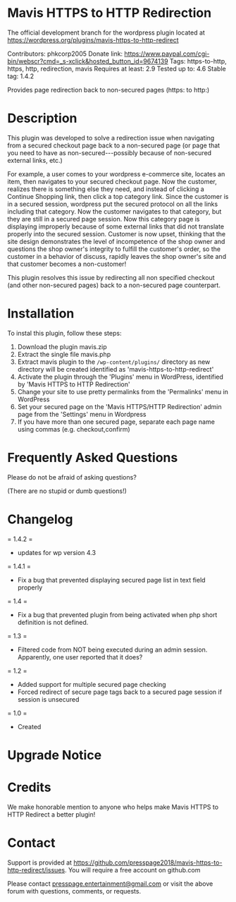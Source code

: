# Mavis HTTPS to HTTP Redirection 
The official development branch for the wordpress plugin located at https://wordpress.org/plugins/mavis-https-to-http-redirect

Contributors: phkcorp2005
Donate link: https://www.paypal.com/cgi-bin/webscr?cmd=_s-xclick&hosted_button_id=9674139
Tags: https-to-http, https, http, redirection, mavis
Requires at least: 2.9
Tested up to: 4.6
Stable tag: 1.4.2

Provides page redirection back to non-secured pages (https: to http:)

# Description 

This plugin was developed to solve a redirection issue when navigating from a secured checkout page back to
a non-secured page (or page that you need to have as non-secured---possibly because of non-secured
external links, etc.)

For example, a user comes to your wordpress e-commerce site, locates an item, then navigates to your
secured checkout page. Now the customer, realizes there is something else they need, and instead of clicking
a Continue Shopping link, then click a top category link. Since the customer is in a secured session, wordpress
put the secured protocol on all the links including that category. Now the customer navigates to that
category, but they are still in a secured page session. Now this category page is displaying improperly because
of some external links that did not translate properly into the secured session. Customer is now upset, thinking
that the site design demonstrates the level of incompetence of the shop owner and questions the shop owner's 
integrity to fulfill the customer's order, so the customer in a behavior of discuss, rapidly leaves the
shop owner's site and that customer becomes a non-customer!

This plugin resolves this issue by redirecting all non specified checkout (and other non-secured pages)
back to a non-secured page counterpart.


# Installation 

To instal this plugin, follow these steps:

1. Download the plugin mavis.zip
2. Extract the single file mavis.php
3. Extract mavis plugin to the `/wp-content/plugins/` directory as new directory will be created identified as 'mavis-https-to-http-redirect'
4. Activate the plugin through the 'Plugins' menu in WordPress, identified by 'Mavis HTTPS to HTTP Redirection'
5. Change your site to use pretty permalinks from the 'Permalinks' menu in WordPress
6. Set your secured page on the 'Mavis HTTPS/HTTP Redirection' admin page from the 'Settings' menu in Wordpress
7. If you have more than one secured page, separate each page name using commas (e.g. checkout,confirm)

# Frequently Asked Questions 

Please do not be afraid of asking questions?<br>

(There are no stupid or dumb questions!)


# Changelog 
= 1.4.2 =
* updates for wp version 4.3

= 1.4.1 =
* Fix a bug that prevented displaying secured page list in text field properly

= 1.4 =
* Fix a bug that prevented plugin from being activated when php short definition is not defined.

= 1.3 =
* Filtered code from NOT being executed during an admin session. Apparently, one user reported that it does?

= 1.2 =
* Added support for multiple secured page checking
* Forced redirect of secure page tags back to a secured page session if session is unsecured

= 1.0 =
* Created

# Upgrade Notice 

# Credits 

We make honorable mention to anyone who helps make Mavis HTTPS to HTTP Redirect a better plugin!

# Contact 

Support is provided at https://github.com/presspage2018/mavis-https-to-http-redirect/issues. You will require a free account on github.com

Please contact presspage.entertainment@gmail.com or visit the above forum with questions, comments, or requests.
